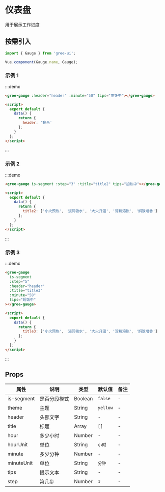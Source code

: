 # 仪表盘

用于展示工作进度

## 按需引入

```javascript
import { Gauge } from 'gree-ui';

Vue.component(Gauge.name, Gauge);
```

### 示例 1

:::demo

```html
<gree-gauge :header="header" :minute="50" tips="烹饪中"></gree-gauge>

<script>
  export default {
    data() {
      return {
        header: '剩余'
      };
    }
  };
</script>
```

:::

### 示例 2

:::demo

```html
<gree-gauge is-segment :step="3" :title="title2" tips="加热中"></gree-gauge>

<script>
  export default {
    data() {
      return {
        title2: ['小火预热', '浸润吸水', '大火升温', '淀粉溶胀', '焖饭增香']
      };
    }
  };
</script>
```

:::

### 示例 3

:::demo

```html
<gree-gauge
  is-segment
  :step="5"
  :header="header"
  :title="title3"
  :minute="50"
  tips="焖饭中"
></gree-gauge>

<script>
  export default {
    data() {
      return {
        title3: ['小火预热', '浸润吸水', '大火升温', '淀粉溶胀', '焖饭增香']
      };
    }
  };
</script>
```

:::

## Props

| 属性       | 说明         | 类型    | 默认值   | 备注 |
| ---------- | ------------ | ------- | -------- | ---- |
| is-segment | 是否分段模式 | Boolean | `false`  | \-   |
| theme      | 主题         | String  | `yellow` | \-   |
| header     | 头部文字     | String  | \-       | \-   |
| title      | 标题         | Array   | `[]`     | \-   |
| hour       | 多少小时     | Number  | \-       | \-   |
| hourUnit   | 单位         | String  | `小时`   | \-   |
| minute     | 多少分钟     | Number  | \-       | \-   |
| minuteUnit | 单位         | String  | `分钟`   | \-   |
| tips       | 提示文本     | String  | \-       | \-   |
| step       | 第几步       | Number  | `1`      | \-   |

<script>
export default {
  data() {
    return {
      header: '剩余',
      title2: ['小火预热', '浸润吸水', '大火升温', '淀粉溶胀', '焖饭增香'],
      title3: ['小火预热', '浸润吸水', '大火升温', '淀粉溶胀', '焖饭增香']
    };
  }
};
</script>

<style lang="less" scoped>
.gree-gauge {
  &:not(:first-child) {
    height: 844px;
  }
  &.yellow {
    background-image: url('../../assets/images/progress_yellow.gif');
  }
  &.segmentation {
    /deep/ .progress-body {
      &.step-1 {
        background-image: url('../../assets/images/rice_stage_1.gif');
      }
      &.step-2 {
        background-image: url('../../assets/images/rice_stage_2.gif');
      }
      &.step-3 {
        background-image: url('../../assets/images/rice_stage_3.gif');
      }
      &.step-4 {
        background-image: url('../../assets/images/rice_stage_4.gif');
      }
      &.step-5 {
        background-image: url('../../assets/images/rice_stage_5.gif');
      }
    }
  }
}
</style>
